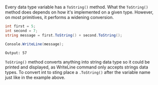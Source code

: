 Every data type variable has a `ToString()` method. What the `ToString()` method does depends on how it's implemented on a given type. However, on most primitives, it performs a widening conversion.

```c#
int first = 5;
int second = 7;
string message = first.ToString() + second.ToString();

Console.WriteLine(message);
```
```
Output: 57
```

``ToString()`` method converts anything into string data type so it could be printed and displayed, as WriteLine command only accepts strings data types. To convert int to sting place a `.ToString()` after the variable name just like in the example above.

